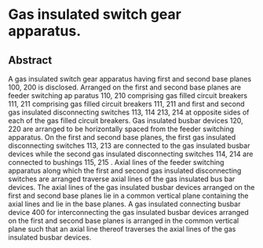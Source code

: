 # Gas insulated switch gear apparatus.

## Abstract
A gas insulated switch gear apparatus having first and second base planes 100, 200 is disclosed. Arranged on the first and second base planes are feeder switching ap paratus 110, 210 comprising gas filled circuit breakers 111, 211 comprising gas filled circuit breakers 111, 211 and first and second gas insulated disconnecting switches 113, 114 213, 214 at opposite sides of each of the gas filled circuit breakers. Gas insulated busbar devices 120, 220 are arranged to be horizontally spaced from the feeder switching apparatus. On the first and second base planes, the first gas insulated disconnecting switches 113, 213 are connected to the gas insulated busbar devices while the second gas insulated disconnecting switches 114, 214 are connected to bushings 115, 215 . Axial lines of the feeder switching apparatus along which the first and second gas insulated disconnecting switches are arranged traverse axial lines of the gas insulated bus bar devices. The axial lines of the gas insulated busbar devices arranged on the first and second base planes lie in a common vertical plane containing the axial lines and lie in the base planes. A gas insulated connecting busbar device 400 for interconnecting the gas insulated busbar devices arranged on the first and second base planes is arranged in the common vertical plane such that an axial line thereof traverses the axial lines of the gas insulated busbar devices.